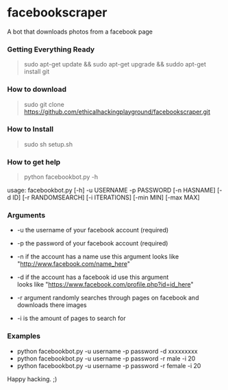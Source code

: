 # facebookscraper

A bot that downloads photos from a facebook page

### Getting Everything Ready
> sudo apt-get update && sudo apt-get upgrade && suddo apt-get install git

### How to download 
> sudo git clone https://github.com/ethicalhackingplayground/facebookscraper.git


### How to Install

> sudo sh setup.sh

### How to get help
> python facebookbot.py -h

usage: facebookbot.py [-h] -u USERNAME -p PASSWORD [-n HASNAME] [-d ID]
                      [-r RANDOMSEARCH] [-i ITERATIONS] [-min MIN] [-max MAX]

                   
                   
### Arguments

- -u the username of your facebook account (required)

- -p the password of your facebook account (required)

- -n if the account has a name use this argument 
looks like "http://www.facebook.com/name_here"

- -d if the account has a facebook id use this argument   
looks like "https://www.facebook.com/profile.php?id=id_here"

- -r argument randomly searches through pages on facebook and downloads there images

- -i is the amount of pages to search for


### Examples

- python facebookbot.py -u username -p password -d xxxxxxxxx 
- python facebookbot.py -u username -p password -r male -i 20
- python facebookbot.py -u username -p password -r female -i 20


Happy hacking. ;)


